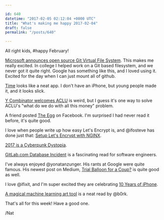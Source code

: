 ```yaml
---

id: 640
datetime: "2017-02-05 02:12:04 +0000 UTC"
title: "What's making me happy 2017-02-04"
draft: false
permalink: "/posts/640"

---
```


All right kids, #happy February!


[Microsoft announces open source Git Virtual File System](https://betanews.com/2017/02/03/microsoft-git-virtual-file-system-gvfs/). This makes me really excited. In college I helped work on a Git based filesystem, and we never got it quite right. Google has something like this, and I loved using it. Excited for the day when I can just mount all of github.

[Time](https://bluecocoa.com/time/) looks like a neat app. I don't have an iPhone, but young people made it, and it looks slick.

[Y Combinator welcomes ACLU](https://medium.com/ycombinator/welcome-aclu-e45e27aedb6e?source=ifttt--------------1) is weird, but I guess it's one way to solve ACLU's "what do we do with all this money" problem.

A friend posted [The Egg](http://www.galactanet.com/oneoff/theegg_mod.html) on Facebook. I'm surprised I had never read it before, it's quite good.

I love when people write up how easy Let's Encrypt is, and @ifosteve has done just that: [Setup Let's Encrypt with NGINX](http://redlua.com/post/setup-lets-encrypt-with-nginx/).

[2017 is a Cyberpunk Dystopia](https://thenib.com/cyberpunk-dystopia). 

[GitLab.com Database Incident](https://about.gitlab.com/2017/02/01/gitlab-dot-com-database-incident/) is a fascinating read for software engineers.

I've always enjoyed @yonatanzunger. His rants at Google were quite famous. His newest post on Medium, [Trial Balloon for a Coup?](https://medium.com/@yonatanzunger/trial-balloon-for-a-coup-e024990891d5?source=ifttt--------------1) is quite good as well.

I love @ifixit, and I'm super excited they are celebrating [10 Years of iPhone](http://ifixit.org/blog/8708/10-years-of-iphone/).

[A magical machine learning art tool](https://jvns.ca/blog/2017/02/02/a-magical-machine-learning-tool/) is a neat read by @b0rk.

That's all for this week! Have a good one.

/Nat
